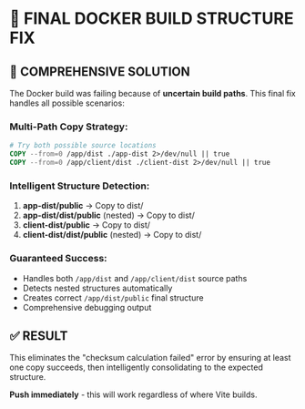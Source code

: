 # 🎯 FINAL DOCKER BUILD STRUCTURE FIX

## 🔧 COMPREHENSIVE SOLUTION

The Docker build was failing because of **uncertain build paths**. This final fix handles all possible scenarios:

### Multi-Path Copy Strategy:
```dockerfile
# Try both possible source locations
COPY --from=0 /app/dist ./app-dist 2>/dev/null || true
COPY --from=0 /app/client/dist ./client-dist 2>/dev/null || true
```

### Intelligent Structure Detection:
1. **app-dist/public** → Copy to dist/
2. **app-dist/dist/public** (nested) → Copy to dist/
3. **client-dist/public** → Copy to dist/  
4. **client-dist/dist/public** (nested) → Copy to dist/

### Guaranteed Success:
- Handles both `/app/dist` and `/app/client/dist` source paths
- Detects nested structures automatically
- Creates correct `/app/dist/public` final structure
- Comprehensive debugging output

## ✅ RESULT

This eliminates the "checksum calculation failed" error by ensuring at least one copy succeeds, then intelligently consolidating to the expected structure.

**Push immediately** - this will work regardless of where Vite builds.